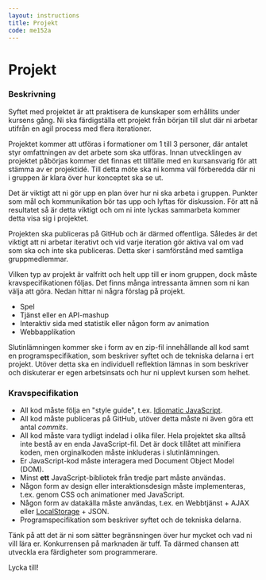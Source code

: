 ```yaml
---
layout: instructions
title: Projekt
code: me152a
---
```


# Projekt

### Beskrivning

Syftet med projektet är att praktisera de kunskaper som erhållits under kursens gång. Ni ska färdigställa ett projekt från början till slut där ni arbetar utifrån en agil process med flera iterationer.

Projektet kommer att utföras i formationer om 1 till 3 personer, där antalet styr omfattningen av det arbete som ska utföras. Innan utvecklingen av projektet påbörjas kommer det finnas ett tillfälle med en kursansvarig för att stämma av er projektidé. Till detta möte ska ni komma väl förberedda där ni i gruppen är klara över hur konceptet ska se ut.

Det är viktigt att ni gör upp en plan över hur ni ska arbeta i gruppen. Punkter som mål och kommunikation bör tas upp och lyftas för diskussion. För att nå resultatet så är detta viktigt och om ni inte lyckas sammarbeta kommer detta visa sig i projektet.

Projekten ska publiceras på GitHub och är därmed offentliga. Således är det viktigt att ni arbetar iterativt och vid varje iteration gör aktiva val om vad som ska och inte ska publiceras. Detta sker i samförstånd med samtliga gruppmedlemmar.

Vilken typ av projekt är valfritt och helt upp till er inom gruppen, dock måste kravspecifikationen följas. Det finns många intressanta ämnen som ni kan välja att göra. Nedan hittar ni några förslag på projekt.

* Spel
* Tjänst eller en API-mashup
* Interaktiv sida med statistik eller någon form av animation
* Webbapplikation

Slutinlämningen kommer ske i form av en zip-fil innehållande all kod samt en programspecifikation, som beskriver syftet och de tekniska delarna i ert projekt. Utöver detta ska en individuell reflektion lämnas in som beskriver och diskuterar er egen arbetsinsats och hur ni upplevt kursen som helhet.

### Kravspecifikation

* All kod måste följa en "style guide", t.ex. [Idiomatic JavaScript](https://github.com/rwaldron/idiomatic.js/).
* All kod måste publiceras på GitHub, utöver detta måste ni även göra ett antal _commits_.
* All kod måste vara tydligt indelad i olika filer. Hela projektet ska alltså inte bestå av en enda JavaScript-fil. Det är dock tillåtet att minifiera koden, men orginalkoden måste inkluderas i slutinlämningen.
* Er JavaScript-kod måste interagera med Document Object Model (DOM).
* Minst __ett__ JavaScript-bibliotek från tredje part måste användas.
* Någon form av design eller interaktionsdesign måste implementeras, t.ex. genom CSS och animationer med JavaScript.
* Någon form av datakälla måste användas, t.ex. en Webbtjänst + AJAX eller [LocalStorage](https://developer.mozilla.org/en-US/docs/Web/API/Storage) + JSON.
* Programspecifikation som beskriver syftet och de tekniska delarna.

Tänk på att det är ni som sätter begränsningen över hur mycket och vad ni vill lära er. Konkurrensen på marknaden är tuff. Ta därmed chansen att utveckla era färdigheter som programmerare.

Lycka till!
